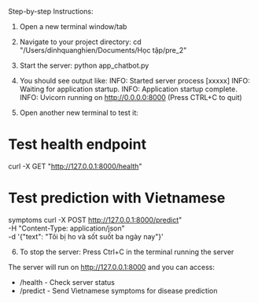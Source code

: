 Step-by-step Instructions:

  1. Open a new terminal window/tab

  2. Navigate to your project 
  directory:
  cd
  "/Users/dinhquanghien/Documents/Học 
  tập/pre_2"

  3. Start the server:
  python app_chatbot.py

  4. You should see output like:
  INFO:     Started server process
  [xxxxx]
  INFO:     Waiting for application
  startup.
  INFO:     Application startup
  complete.
  INFO:     Uvicorn running on
  http://0.0.0.0:8000 (Press CTRL+C to
  quit)

  5. Open another new terminal to test 
  it:
  # Test health endpoint
  curl -X GET
  "http://127.0.0.1:8000/health"

  # Test prediction with Vietnamese 
  symptoms
  curl -X POST
  http://127.0.0.1:8000/predict" \
    -H "Content-Type: application/json"
   \
    -d '{"text": "Tôi bị ho và sốt suốt
   ba ngày nay"}'

  6. To stop the server: Press Ctrl+C
  in the terminal running the server

  The server will run on
  http://127.0.0.1:8000 and you can
  access:
  - /health - Check server status
  - /predict - Send Vietnamese symptoms
   for disease prediction